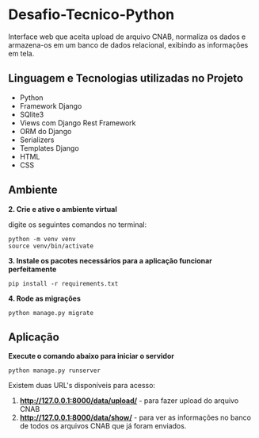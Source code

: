 # Desafio-Tecnico-Python
Interface web que aceita upload de arquivo CNAB, normaliza os dados e armazena-os em um banco de dados relacional, exibindo as informações em tela. 

## Linguagem e Tecnologias utilizadas no Projeto
* Python
* Framework Django
* SQlite3
* Views com Django Rest Framework
* ORM do Django
* Serializers
* Templates Django
* HTML
* CSS

## Ambiente


**2. Crie e ative o ambiente virtual**

digite os seguintes comandos no terminal:

```
python -m venv venv
source venv/bin/activate
```

**3. Instale os pacotes necessários para a aplicação funcionar perfeitamente**

`pip install -r requirements.txt`

**4. Rode as migrações**

`python manage.py migrate`


## Aplicação

**Execute o comando abaixo para iniciar o servidor**

`python manage.py runserver`

Existem duas URL's disponíveis para acesso:

1. **http://127.0.0.1:8000/data/upload/** - para fazer upload do arquivo CNAB
2. **http://127.0.0.1:8000/data/show/** - para ver as informações no banco de todos os arquivos CNAB que já foram enviados.
